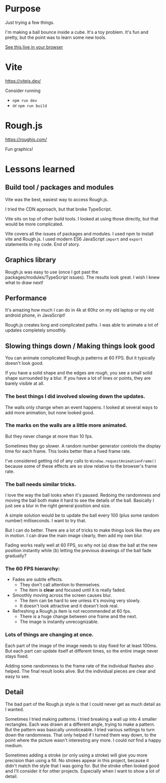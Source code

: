# Purpose
Just trying a few things.

I'm making a ball bounce inside a cube.
It's a toy problem.
It's fun and pretty, but the point was to learn some new tools.

[See this live in your browser](https://tradeideasphilip.github.io/roughjs-with-vite/)
# Vite
 https://vitejs.dev/

 Consider running
 * `npm run dev`
 * or `npm run build`

# Rough.js
https://roughjs.com/

Fun graphics!

# Lessons learned

## Build tool / packages and modules

Vite was the best, easiest way to access Rough.js.

I tried the CDN approach, but that broke TypeScript.

Vite sits on top of other build tools.
I looked at using those directly, but that would be more complicated.

Vite covers all the issues of packages and modules.
I used npm to install vite and Rough.js.
I used modern ES6 JavaScript `import` and `export` statements in my code.
End of story.

## Graphics library

Rough.js was easy to use (once I got past the packages/modules/TypeScript issues).
The results look great.
I wish I knew what to draw next!

## Performance

It's amazing how much I can do in 4k at 60hz on my old laptop or my old android phone, in JavaScript!

Rough.js creates long and complicated paths.
I was able to animate a lot of updates completely smoothly.

## Slowing things down / Making things look good

You can animate complicated Rough.js patterns at 60 FPS.
But it typically doesn't look good.

If you have a solid shape and the edges are _rough_, you see a small solid shape surrounded by a blur.
If you have a lot of lines or points, they are barely visible at all.

### The best things I did involved slowing down the updates.
The walls only change when an event happens.
I looked at several ways to add more animation, but none looked good.

### The marks on the walls are a little more animated.
But they never change at more than 10 fps.

Sometimes they go slower.
A random number generator controls the display time for each frame.
This looks better than a fixed frame rate.

I've considered getting rid of any calls to `Window.requestAnimationFrame()` because some of these effects are so slow relative to the browser's frame rate.


### The ball needs similar tricks.
I love the way the ball looks when it's paused.
Redoing the randomness and moving the ball both make it hard to see the details of the ball.
Basically  I just see a blur in the right general position and size.

A simple solution would be to update the ball every 100 (plus some random number) milliseconds.
I want to try that.

But I can do better.
There are a lot of tricks to make things look like they are in motion.
I can draw the main image clearly, then add my own blur.

Fading works really well at 60 FPS, so why not (a) draw the ball at the new position instantly while (b) letting the previous drawings of the ball fade gradually?

### The 60 FPS hierarchy:
* Fades are subtle effects.
  * They don't call attention to themselves.
  * The item is **clear** and focused until it is really faded.
* Smoothly moving across the screen causes blur.
  * The item can be hard to see unless it's moving very slowly.
  * It doesn't look attractive and it doesn't look real.
* Refreshing a Rough.js item is not recommended at 60 fps.
  * There is a huge change between one frame and the next.
  * The image is instantly unrecognizable.

### Lots of things are changing at once.
Each part of the image of the image needs to stay fixed for at least 100ms.
But each part can update itself at different times, so the entire image never stays fixed.

Adding some randomness to the frame rate of the individual flashes also helped.
The final result looks alive.
But the individual pieces are clear and easy to see.

## Detail

The bad part of the Rough.js style is that I could never get as much detail as I wanted.

Sometimes I tried making patterns.
I tried breaking a wall up into 4 smaller rectangles.
Each was drawn at a different angle, trying to make a pattern.
But the pattern was basically unnoticeable.
I tried various settings to turn down the randomness.
That only helped if I turned them way down, to the point where the picture wasn't interesting any more.
I could _not_ find a happy medium.

Sometimes adding a stroke (or only using a stroke) will give you more precision than using a fill.
No strokes appear in this project, because it didn't match the style that I was going for.
But the stroke often looked good and I'll consider it for other projects.
Especially when I want to show a lot of detail.